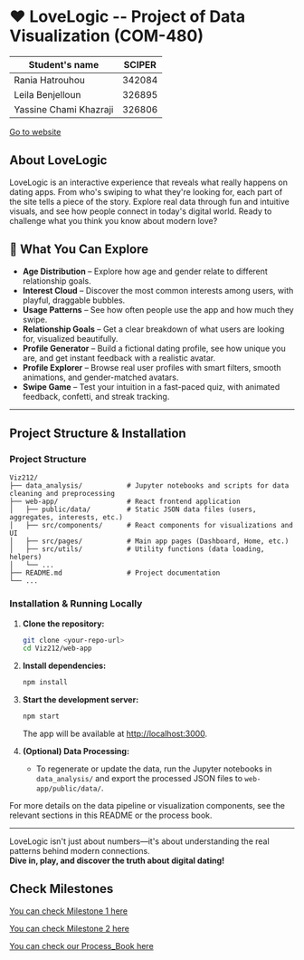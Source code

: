 # ❤️ LoveLogic -- Project of Data Visualization (COM-480)


| Student's name | SCIPER |
| -------------- | ------ |
| Rania Hatrouhou| 342084|
| Leila Benjelloun| 326895|
|Yassine Chami Khazraji |326806 |


[Go to website](https://love-logic-raniahtr-ranias-projects-cea5148e.vercel.app/)


## About LoveLogic

LoveLogic is an interactive experience that reveals what really happens on dating apps. From who's swiping to what they're looking for, each part of the site tells a piece of the story. Explore real data through fun and intuitive visuals, and see how people connect in today's digital world. Ready to challenge what you think you know about modern love?


## 🚀 What You Can Explore

- **Age Distribution** – Explore how age and gender relate to different relationship goals.
- **Interest Cloud** – Discover the most common interests among users, with playful, draggable bubbles.
- **Usage Patterns** – See how often people use the app and how much they swipe.
- **Relationship Goals** – Get a clear breakdown of what users are looking for, visualized beautifully.
- **Profile Generator** – Build a fictional dating profile, see how unique you are, and get instant feedback with a realistic avatar.
- **Profile Explorer** – Browse real user profiles with smart filters, smooth animations, and gender-matched avatars.
- **Swipe Game** – Test your intuition in a fast-paced quiz, with animated feedback, confetti, and streak tracking.

---

## Project Structure & Installation

### Project Structure

```
Viz212/
├── data_analysis/           # Jupyter notebooks and scripts for data cleaning and preprocessing
├── web-app/                 # React frontend application
│   ├── public/data/         # Static JSON data files (users, aggregates, interests, etc.)
│   ├── src/components/      # React components for visualizations and UI
│   ├── src/pages/           # Main app pages (Dashboard, Home, etc.)
│   ├── src/utils/           # Utility functions (data loading, helpers)
│   └── ...
├── README.md                # Project documentation
└── ...
```

### Installation & Running Locally

1. **Clone the repository:**
   ```sh
   git clone <your-repo-url>
   cd Viz212/web-app
   ```

2. **Install dependencies:**
   ```sh
   npm install
   ```

3. **Start the development server:**
   ```sh
   npm start
   ```
   The app will be available at [http://localhost:3000](http://localhost:3000).

4. **(Optional) Data Processing:**
   - To regenerate or update the data, run the Jupyter notebooks in `data_analysis/` and export the processed JSON files to `web-app/public/data/`.


For more details on the data pipeline or visualization components, see the relevant sections in this README or the process book.

---

LoveLogic isn't just about numbers—it's about understanding the real patterns behind modern connections.  
**Dive in, play, and discover the truth about digital dating!**


## Check Milestones

[You can check Milestone 1 here](milestones/Milestone1_Viz212.pdf)

[You can check Milestone 2 here](milestones/Milestone2_Viz212-2.pdf)

[You can check our Process_Book here](milestones/Process_Book.pdf)





